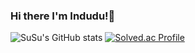 ### Hi there I'm Indudu!👋

![SuSu's GitHub stats](https://github-readme-stats.vercel.app/api?username=SuGyoungIn&show_icons=true&theme=dracula)
[![Solved.ac Profile](http://mazassumnida.wtf/api/v2/generate_badge?boj=isks2)](https://solved.ac/isks2/)



<!--
**SuGyoungIn/SuGyoungIn** is a ✨ _special_ ✨ repository because its `README.md` (this file) appears on your GitHub profile.

Here are some ideas to get you started:

- 🔭 I’m currently working on ...
- 🌱 I’m currently learning ...
- 👯 I’m looking to collaborate on ...
- 🤔 I’m looking for help with ...
- 💬 Ask me about ...
- 📫 How to reach me: ...
- 😄 Pronouns: ...
- ⚡ Fun fact: ...
-->
